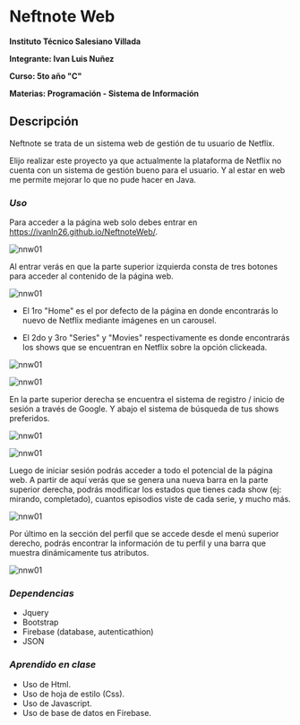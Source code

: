 # **Neftnote Web**

**Instituto Técnico Salesiano Villada**

**Integrante: Ivan Luis Nuñez**

**Curso: 5to año "C"**

**Materias: Programación - Sistema de Información**

## **Descripción**

Neftnote se trata de un sistema web de gestión de tu usuario de Netflix.

Elijo realizar este proyecto ya que actualmente la plataforma de Netflix no cuenta con un sistema de gestión bueno para el usuario. Y al estar en web me permite mejorar lo que no pude hacer en Java.

### *Uso*

Para acceder a la página web solo debes entrar en https://ivanln26.github.io/NeftnoteWeb/.

![nnw01](https://firebasestorage.googleapis.com/v0/b/neftnoteweb.appspot.com/o/nnw%2001.png?alt=media&token=ed7ff369-f170-4d1e-9737-89bc03fbeb06)

Al entrar verás en que la parte superior izquierda consta de tres botones para acceder al contenido de la página web.

![nnw01](https://firebasestorage.googleapis.com/v0/b/neftnoteweb.appspot.com/o/nnw%2002.png?alt=media&token=6c8341be-56f0-4c90-8d78-7bcffb524ea8)

* El 1ro "Home" es el por defecto de la página en donde encontrarás lo nuevo de Netflix mediante imágenes en un carousel.

* El 2do y 3ro "Series" y "Movies" respectivamente es donde encontrarás los shows que se encuentran en Netflix sobre la opción clickeada.

![nnw01](https://firebasestorage.googleapis.com/v0/b/neftnoteweb.appspot.com/o/nnw%2003.png?alt=media&token=c73caa9b-1bb4-4500-9c85-2e20f7bdcfa1)

![nnw01](https://firebasestorage.googleapis.com/v0/b/neftnoteweb.appspot.com/o/nnw%2004.png?alt=media&token=8b2d51cd-26cd-45a3-b467-88b23691323c)

En la parte superior derecha se encuentra el sistema de registro / inicio de sesión a través de Google. Y abajo el sistema de búsqueda de tus shows preferidos.

![nnw01](https://firebasestorage.googleapis.com/v0/b/neftnoteweb.appspot.com/o/nnw%20login.png?alt=media&token=3b8bc8e5-95a1-4afe-a1fb-b59b95378962)

![nnw01](https://firebasestorage.googleapis.com/v0/b/neftnoteweb.appspot.com/o/nnw%20login%202.png?alt=media&token=cababc10-68e0-474c-bfec-7e6b1077a19c)

Luego de iniciar sesión podrás acceder a todo el potencial de la página web. A partir de aquí verás que se genera una nueva barra en la parte superior derecha, podrás modificar los estados que tienes cada show (ej: mirando, completado), cuantos episodios viste de cada serie, y mucho más.

![nnw01](https://firebasestorage.googleapis.com/v0/b/neftnoteweb.appspot.com/o/nnw%20login%203.png?alt=media&token=f1568db1-83e7-49cd-a1ac-56fb2d5ebb9c)

Por último en la sección del perfil que se accede desde el menú superior derecho, podrás encontrar la información de tu perfil y una barra que muestra dinámicamente tus atributos.

![nnw01](https://firebasestorage.googleapis.com/v0/b/neftnoteweb.appspot.com/o/nnw%20profile.png?alt=media&token=ef4b1f19-8191-42f1-ae16-4b0a123670ee)

### *Dependencias*

* Jquery
* Bootstrap
* Firebase (database, autenticathion)
* JSON

### *Aprendido en clase*

* Uso de Html.
* Uso de hoja de estilo (Css).
* Uso de Javascript.
* Uso de base de datos en Firebase.
